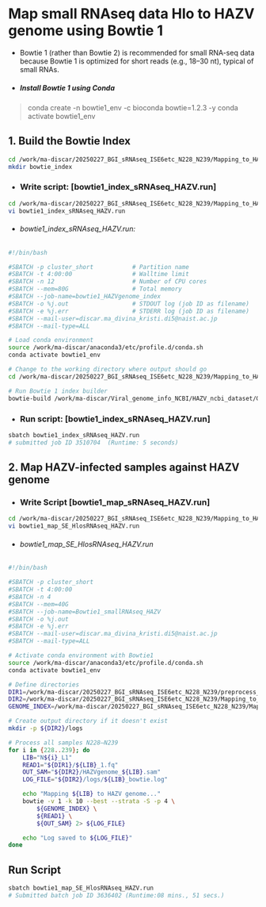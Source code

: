 # Map small RNAseq data Hlo to HAZV genome using Bowtie 1
- Bowtie 1 (rather than Bowtie 2) is recommended for small RNA-seq data because Bowtie 1 is optimized for short reads (e.g., 18–30 nt), typical of small RNAs.

- ##### Install Bowtie 1 using Conda
> conda create -n bowtie1_env -c bioconda bowtie=1.2.3 -y
> conda activate bowtie1_env

## 1. Build the Bowtie Index
```sh
cd /work/ma-discar/20250227_BGI_sRNAseq_ISE6etc_N228_N239/Mapping_to_HAZVgenome_bowtie1
mkdir bowtie_index
```
- ### Write script: [bowtie1_index_sRNAseq_HAZV.run]
```sh
cd /work/ma-discar/20250227_BGI_sRNAseq_ISE6etc_N228_N239/Mapping_to_HAZVgenome_bowtie1/bowtie_index
vi bowtie1_index_sRNAseq_HAZV.run
```
- ###### bowtie1_index_sRNAseq_HAZV.run:
```sh
#!/bin/bash

#SBATCH -p cluster_short           # Partition name
#SBATCH -t 4:00:00                 # Walltime limit
#SBATCH -n 12                      # Number of CPU cores
#SBATCH --mem=80G                  # Total memory
#SBATCH --job-name=bowtie1_HAZVgenome_index
#SBATCH -o %j.out                  # STDOUT log (job ID as filename)
#SBATCH -e %j.err                  # STDERR log (job ID as filename)
#SBATCH --mail-user=discar.ma_divina_kristi.di5@naist.ac.jp
#SBATCH --mail-type=ALL

# Load conda environment
source /work/ma-discar/anaconda3/etc/profile.d/conda.sh
conda activate bowtie1_env

# Change to the working directory where output should go 
cd /work/ma-discar/20250227_BGI_sRNAseq_ISE6etc_N228_N239/Mapping_to_HAZVgenome_bowtie1/bowtie_index

# Run Bowtie 1 index builder
bowtie-build /work/ma-discar/Viral_genome_info_NCBI/HAZV_ncbi_dataset/GCA_002831085.1_ASM283108v1_genomic.fna hazv_index

```
- ### Run script: [bowtie1_index_sRNAseq_HAZV.run]
```sh
sbatch bowtie1_index_sRNAseq_HAZV.run
# submitted job ID 3510704  (Runtime: 5 seconds)
```
## 2. Map HAZV-infected samples against HAZV genome

- ### Write Script [bowtie1_map_sRNAseq_HAZV.run]

```sh
cd /work/ma-discar/20250227_BGI_sRNAseq_ISE6etc_N228_N239/Mapping_to_HAZVgenome_bowtie1/mapping_result_update
vi bowtie1_map_SE_HlosRNAseq_HAZV.run
```
- ###### bowtie1_map_SE_HlosRNAseq_HAZV.run
```sh
#!/bin/bash

#SBATCH -p cluster_short
#SBATCH -t 4:00:00
#SBATCH -n 4
#SBATCH --mem=40G
#SBATCH --job-name=Bowtie1_smallRNAseq_HAZV
#SBATCH -o %j.out
#SBATCH -e %j.err
#SBATCH --mail-user=discar.ma_divina_kristi.di5@naist.ac.jp
#SBATCH --mail-type=ALL

# Activate conda environment with Bowtie1
source /work/ma-discar/anaconda3/etc/profile.d/conda.sh
conda activate bowtie1_env

# Define directories
DIR1=/work/ma-discar/20250227_BGI_sRNAseq_ISE6etc_N228_N239/preprocess_update/fastp/
DIR2=/work/ma-discar/20250227_BGI_sRNAseq_ISE6etc_N228_N239/Mapping_to_HAZVgenome_bowtie1/mapping_result_update/
GENOME_INDEX=/work/ma-discar/20250227_BGI_sRNAseq_ISE6etc_N228_N239/Mapping_to_HAZVgenome_bowtie1/bowtie_index/hazv_index

# Create output directory if it doesn't exist
mkdir -p ${DIR2}/logs

# Process all samples N228–N239
for i in {228..239}; do
    LIB="N${i}_L1"
    READ1="${DIR1}/${LIB}_1.fq"
    OUT_SAM="${DIR2}/HAZVgenome_${LIB}.sam"
    LOG_FILE="${DIR2}/logs/${LIB}_bowtie.log"

    echo "Mapping ${LIB} to HAZV genome..."
    bowtie -v 1 -k 10 --best --strata -S -p 4 \
        ${GENOME_INDEX} \
        ${READ1} \
        ${OUT_SAM} 2> ${LOG_FILE}

    echo "Log saved to ${LOG_FILE}"
done


```
## Run Script
```sh
sbatch bowtie1_map_SE_HlosRNAseq_HAZV.run
# Submitted batch job ID 3636402 (Runtime:08 mins., 51 secs.)
```
